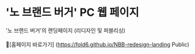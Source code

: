 
# '노 브랜드 버거' PC 웹 페이지 
'노 브랜드 버거'의 랜딩페이지 (리디자인 및 퍼블리싱)<br><br>
📌[홈페이지 바로가기] (https://fold6.github.io/NBB-redesign-landing Public)<br>

<br>
<br>
